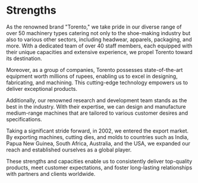 # Strengths
As the renowned brand "Torento," we take pride in our diverse range of over 50 machinery types catering not only to the shoe-making industry but also to various other sectors, including headwear, apparels, packaging, and more. With a dedicated team of over 40 staff members, each equipped with their unique capacities and extensive experience, we propel Torento toward its destination.

Moreover, as a group of companies, Torento possesses state-of-the-art equipment worth millions of rupees, enabling us to excel in designing, fabricating, and machining. This cutting-edge technology empowers us to deliver exceptional products.

Additionally, our renowned research and development team stands as the best in the industry. With their expertise, we can design and manufacture medium-range machines that are tailored to various customer desires and specifications.

Taking a significant stride forward, in 2002, we entered the export market. By exporting machines, cutting dies, and molds to countries such as India, Papua New Guinea, South Africa, Australia, and the USA, we expanded our reach and established ourselves as a global player.

These strengths and capacities enable us to consistently deliver top-quality products, meet customer expectations, and foster long-lasting relationships with partners and clients worldwide.

